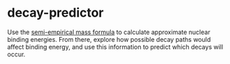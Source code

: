 # decay-predictor
Use the [semi-empirical mass formula](https://en.wikipedia.org/wiki/Semi-empirical_mass_formula) to calculate approximate nuclear binding energies. From there, explore how possible decay paths would affect binding energy, and use this information to predict which decays will occur.
